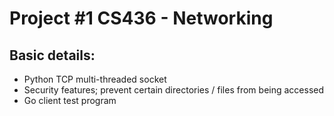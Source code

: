 # Project #1 CS436 - Networking

## Basic details:
- Python TCP multi-threaded socket
- Security features; prevent certain directories / files from being accessed
- Go client test program


